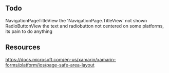 ﻿

## Todo
NavigationPageTitleView the 'NavigationPage.TitleView' not shown
RadioButtonView the text and radiobutton not centered on some platforms, its pain to do anything


## Resources
https://docs.microsoft.com/en-us/xamarin/xamarin-forms/platform/ios/page-safe-area-layout
